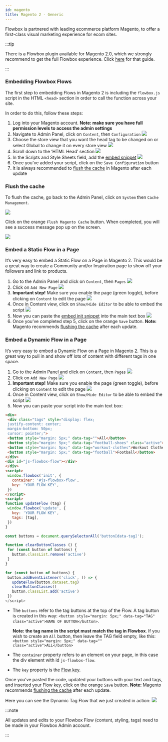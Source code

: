 ```yaml
---
id: magento
title: Magento 2 - Generic
---
```


Flowbox is partnered with leading ecommerce platform Magento, to offer a first-class visual marketing experience for ecom sites.

:::tip

There is a Flowbox plugin available for Magento 2.0, which we strongly recommend to get the full Flowbox experience. Click [here](/docs/guides/magento_plugin) for that guide.

:::

### Embedding Flowbox Flows

The first step to embedding Flows in Magento 2 is including the `flowbox.js` script in the HTML `<head>` section in order to call the function across your site.

In order to do this, follow these steps:
1. Log into your Magento account. **Note: make sure you have full permission levels to access the admin settings**
2. Navigate to Admin Panel, click on `Content`, then `Configuration` ![](/img/docs/magento2/image1.png)
3. Choose the store view that you want the head tag to be changed on or select Global to change it on every store view ![](/img/docs/magento2/image12.png)
4. Scroll down to the ‘HTML Head’ section ![](/img/docs/magento2/image3.png)
5. In the Scripts and Style Sheets field, add the [embed snippet](/docs/install_widget) ![](/img/docs/magento2/image9.png)
5. Once you’ve added your script, click on the `Save Configuration` button
6. It is always recommended to [flush the cache](#flush-the-cache) in Magento after each update

### Flush the cache
To flush the cache,  go back to the Admin Panel, click on `System` then `Cache Management`.

![](/img/docs/magento2/image2.png)

Click on the orange `Flush Magento Cache` button. When completed, you will see a success message pop up on the screen.

![](/img/docs/magento2/image8.png)

### Embed a Static Flow in a Page

It’s very easy to embed a Static Flow on a Page in Magento 2. This would be a great way to create a Community and/or Inspiration page to show off your followers and link to products.

1. Go to the Admin Panel and click on `Content`, then `Pages` ![](/img/docs/magento2/image7.png)
2. Click on `Add New Page` ![](/img/docs/magento2/image10.png)
3. **Important step!** Make sure you enable the page (green toggle), before clicking on `Content` to edit the page ![](/img/docs/magento2/image6.png)
4. Once in Content view, click on `Show/Hide Editor` to be able to embed the script ![](/img/docs/magento2/image11.png)
5. Now you can paste the [embed init snippet](/docs/install_widget) into the main text box ![](/img/docs/magento2/image13.png)
6. Once you’ve completed step 5, click on the orange `Save` button. **Note:** Magento recommends [flushing the cache](#flush-the-cache) after each update.

### Embed a Dynamic Flow in a Page

It’s very easy to embed a Dynamic Flow on a Page in Magento 2. This is a great way to pull in and show off lots of content with different tags in one space.

1. Go to the Admin Panel and click on `Content`, then `Pages` ![](/img/docs/magento2/image7.png)
2. Click on `Add New Page` ![](/img/docs/magento2/image10.png)
3. **Important step!** Make sure you enable the page (green toggle), before clicking on `Content` to edit the page ![](/img/docs/magento2/image6.png)
4. Once in Content view, click on `Show/Hide Editor` to be able to embed the script ![](/img/docs/magento2/image11.png)
5. Now you can paste your script into the main text box:
```html
<div>
 <div class="tags" style="display: flex;
 justify-content: center;
 margin-bottom: 50px;
 cursor: pointer;">
 <button style="margin: 5px;" data-tag="">All</button>
 <button style="margin: 5px;" data-tag="football-shoes" class="active">Football Shoes</button>
 <button style="margin: 5px;" data-tag="workout-clothes">Workout Clothes</button>
 <button style="margin: 5px;" data-tag="football">Football</button>
</div>
<div id="js-flowbox-flow"></div>
</div>
<script>
 window.flowbox('init', {
   container: '#js-flowbox-flow',
   key: 'YOUR FLOW KEY',
 })
</script>
<script>
function updateFlow (tag) {
 window.flowbox('update', {
   key: 'YOUR FLOW KEY',
   tags: [tag],
 })
}

const buttons = document.querySelectorAll('button[data-tag]');

function clearButtonClasses () {
 for (const button of buttons) {
   button.classList.remove('active')
 }
}

for (const button of buttons) {
 button.addEventListener('click', () => {
   updateFlow(button.dataset.tag)
   clearButtonClasses()
   button.classList.add('active')
 })
</script>
```

* The `buttons` refer to the tag buttons at the top of the Flow. A tag button is created in this way: `<button style="margin: 5px;" data-tag="TAG" class="active">NAME OF BUTTON</button>`.

  **Note: the tag name in the script must match the tag in Flowbox**. If you wish to create an `All` button, then leave the TAG field empty, like this:  `<button style="margin: 5px;" data-tag="" class="active">ALL</button>`
* The `container` property refers to an element on your page, in this case the div  element with id `js-flowbox-flow`.
* The `key` property is the [Flow key](/docs/terminology#flow-key).

Once you’ve pasted the code, updated your buttons with your text and tags, and inserted your Flow key, click on the orange `Save` button. **Note:** Magento recommends [flushing the cache](#flush-the-cache) after each update.

Here you can see the Dynamic Tag Flow that we just created in action:
![](/img/docs/magento2/image2.gif)

:::note

All updates and edits to your Flowbox Flow (content, styling, tags) need to be made in your Flowbox Admin account.

:::
